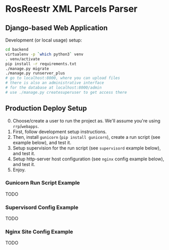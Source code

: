 # RosReestr XML Parcels Parser

## Django-based Web Application

Development (or local usage) setup:

```bash
cd backend
virtualenv -p `which python3` venv
. venv/activate
pip install -r requirements.txt
./manage.py migrate
./manage.py runserver_plus
# go to localhost:8000, where you can upload files
# there is also an administrative interface
# for the database at localhost:8000/admin
# use ./manage.py createsuperuser to get access there
```

## Production Deploy Setup

0. Choose/create a user to run the project as. We'll assume you're using `rrp`/`webapps`.
1. First, follow development setup instructions.
2. Then, install `gunicorn` (`pip install gunicorn`), create a run script (see example below), and test it.
3. Setup supervision for the run script (see `supervisord` example below), and test it.
4. Setup http-server host configuration (see `nginx` config example below), and test it.
5. Enjoy.

### Gunicorn Run Script Example  

TODO

### Supervisord Config Example

TODO

### Nginx Site Config Example

TODO